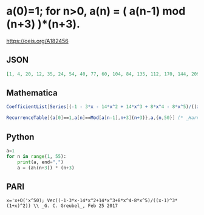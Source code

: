 # a\(0\)\=1; for n\>0, a\(n\) \= \( a\(n\-1\) mod \(n\+3\) \)\*\(n\+3\)\.
https://oeis.org/A182456
## JSON
```JSON
[1, 4, 20, 12, 35, 24, 54, 40, 77, 60, 104, 84, 135, 112, 170, 144, 209, 180, 252, 220, 299, 264, 350, 312, 405, 364, 464, 420, 527, 480, 594, 544, 665, 612, 740, 684, 819, 760, 902, 840, 989, 924, 1080, 1012, 1175, 1104, 1274, 1200, 1377, 1300, 1484]
```
## Mathematica
```Mathematica
CoefficientList[Series[(-1 - 3*x - 14*x^2 + 14*x^3 + 8*x^4 - 8*x^5)/((x - 1)^3*(1 + x)^2), {x,0,50}], x] (* _G. C. Greubel_, Feb 25 2017 *)
```
```Mathematica
RecurrenceTable[{a[0]==1,a[n]==Mod[a[n-1],n+3](n+3)},a,{n,50}] (* _Harvey P. Dale_, Oct 21 2018 *)
```
## Python
```Python
a=1
for n in range(1, 55):
    print(a, end=",")
    a = (a%(n+3)) * (n+3)
```
## PARI
```PARI
x='x+O('x^50); Vec((-1-3*x-14*x^2+14*x^3+8*x^4-8*x^5)/((x-1)^3*(1+x)^2)) \\ _G. C. Greubel_, Feb 25 2017
```
